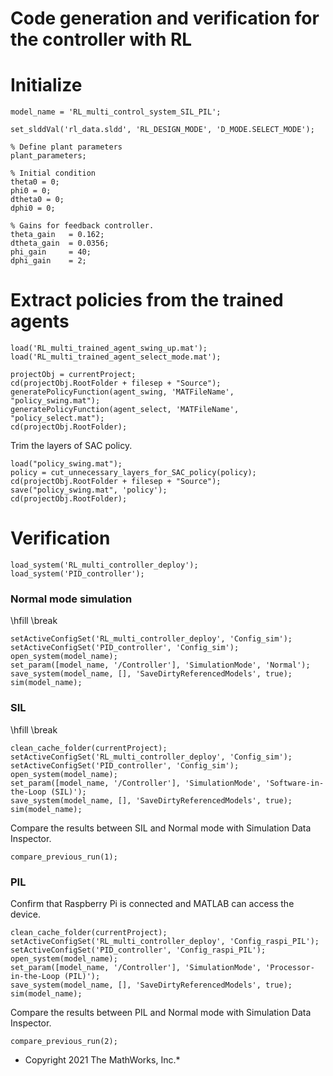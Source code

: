 # Code generation and verification for the controller with RL
# Initialize

```matlab:Code
model_name = 'RL_multi_control_system_SIL_PIL';

set_slddVal('rl_data.sldd', 'RL_DESIGN_MODE', 'D_MODE.SELECT_MODE');

% Define plant parameters
plant_parameters;

% Initial condition
theta0 = 0;
phi0 = 0;
dtheta0 = 0;
dphi0 = 0;

% Gains for feedback controller.
theta_gain   = 0.162;
dtheta_gain  = 0.0356;
phi_gain     = 40;
dphi_gain    = 2;
```

# Extract policies from the trained agents

```matlab:Code
load('RL_multi_trained_agent_swing_up.mat');
load('RL_multi_trained_agent_select_mode.mat');

projectObj = currentProject;
cd(projectObj.RootFolder + filesep + "Source");
generatePolicyFunction(agent_swing, 'MATFileName', "policy_swing.mat");
generatePolicyFunction(agent_select, 'MATFileName', "policy_select.mat");
cd(projectObj.RootFolder);
```



Trim the layers of SAC policy.



```matlab:Code
load("policy_swing.mat");
policy = cut_unnecessary_layers_for_SAC_policy(policy);
cd(projectObj.RootFolder + filesep + "Source");
save("policy_swing.mat", 'policy');
cd(projectObj.RootFolder);
```

# Verification

```matlab:Code
load_system('RL_multi_controller_deploy');
load_system('PID_controller');
```

### Normal mode simulation

\hfill \break


```matlab:Code
setActiveConfigSet('RL_multi_controller_deploy', 'Config_sim');
setActiveConfigSet('PID_controller', 'Config_sim');
open_system(model_name);
set_param([model_name, '/Controller'], 'SimulationMode', 'Normal');
save_system(model_name, [], 'SaveDirtyReferencedModels', true);
sim(model_name);
```

### SIL

\hfill \break


```matlab:Code
clean_cache_folder(currentProject);
setActiveConfigSet('RL_multi_controller_deploy', 'Config_sim');
setActiveConfigSet('PID_controller', 'Config_sim');
open_system(model_name);
set_param([model_name, '/Controller'], 'SimulationMode', 'Software-in-the-Loop (SIL)');
save_system(model_name, [], 'SaveDirtyReferencedModels', true);
sim(model_name);
```



Compare the results between SIL and Normal mode with Simulation Data Inspector.



```matlab:Code
compare_previous_run(1);
```

### PIL


Confirm that Raspberry Pi is connected and MATLAB can access the device.



```matlab:Code
clean_cache_folder(currentProject);
setActiveConfigSet('RL_multi_controller_deploy', 'Config_raspi_PIL');
setActiveConfigSet('PID_controller', 'Config_raspi_PIL');
open_system(model_name);
set_param([model_name, '/Controller'], 'SimulationMode', 'Processor-in-the-Loop (PIL)');
save_system(model_name, [], 'SaveDirtyReferencedModels', true);
sim(model_name);
```



Compare the results between PIL and Normal mode with Simulation Data Inspector.



```matlab:Code
compare_previous_run(2);
```

  


* Copyright 2021 The MathWorks, Inc.*



